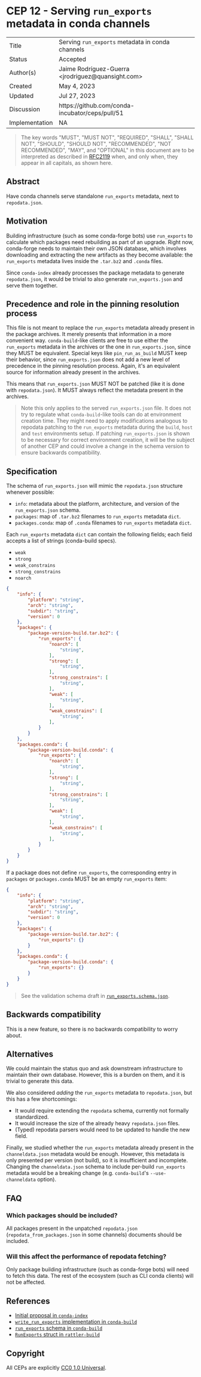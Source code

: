# CEP 12 - Serving <code>run_exports</code> metadata in conda channels

<table>
<tr><td> Title </td><td> Serving <code>run_exports</code> metadata in conda channels </td>
<tr><td> Status </td><td> Accepted </td></tr>
<tr><td> Author(s) </td>
<td>
    Jaime Rodríguez-Guerra &lt;jrodriguez@quansight.com&gt;
</td></tr>
<tr><td> Created </td><td> May 4, 2023</td></tr>
<tr><td> Updated </td><td> Jul 27, 2023</td></tr>
<tr><td> Discussion </td><td> https://github.com/conda-incubator/ceps/pull/51 </td></tr>
<tr><td> Implementation </td><td> NA </td></tr>
</table>

> The key words "MUST", "MUST NOT", "REQUIRED", "SHALL", "SHALL NOT", "SHOULD", "SHOULD NOT",
  "RECOMMENDED", "NOT RECOMMENDED", "MAY", and "OPTIONAL" in this document are to be interpreted as
  described in [RFC2119][RFC2119] when, and only when, they appear in all capitals, as shown here.

## Abstract

Have conda channels serve standalone `run_exports` metadata, next to `repodata.json`.

## Motivation

Building infrastructure (such as some conda-forge bots) use `run_exports` to calculate which packages need rebuilding as part of an upgrade. Right now, conda-forge needs to maintain their own JSON database, which involves downloading and extracting the new artifacts as they become available: the `run_exports` metadata lives inside the `.tar.bz2` and `.conda` files.

Since `conda-index` already processes the package metadata to generate `repodata.json`, it would be trivial to also generate `run_exports.json` and serve them together.

## Precedence and role in the pinning resolution process

This file is not meant to replace the `run_exports` metadata already present in the package archives. It merely presents that information in a more convenient way.
`conda-build`-like clients are free to use either the `run_exports` metadata in the archives or the one in `run_exports.json`, since they MUST be equivalent.
Special keys like `pin_run_as_build` MUST keep their behavior, since `run_exports.json` does not add a new level of precedence in the pinning resolution process. Again, it's an equivalent source for information already present in the archives.

This means that `run_exports.json` MUST NOT be patched (like it is done with `repodata.json`). It MUST always reflect the metadata present in the archives.

> Note this only applies to the served `run_exports.json` file. It does not try to regulate what
> `conda-build`-like tools can do at environment creation time. They might need to apply
> modifications analogous to repodata patching to the `run_exports` metadata during the `build`,
> `host` and `test` environments setup. If patching `run_exports.json` is shown to be necessary for
> correct environment creation, it will be the subject of another CEP and could involve a change in
> the schema version to ensure backwards compatibility.

## Specification

The schema of `run_exports.json` will mimic the `repodata.json` structure whenever possible:

* `info`: metadata about the platform, architecture, and version of the `run_exports.json` schema.
* `packages`: map of `.tar.bz2` filenames to `run_exports` metadata `dict`.
* `packages.conda`: map of `.conda` filenames to `run_exports` metadata `dict`.

Each `run_exports` metadata `dict` can contain the following fields; each field accepts a list of strings (conda-build specs).

- `weak`
- `strong`
- `weak_constrains`
- `strong_constrains`
- `noarch`

```json
{
    "info": {
        "platform": "string",
        "arch": "string",
        "subdir": "string",
        "version": 0
    },
    "packages": {
        "package-version-build.tar.bz2": {
            "run_exports": {
                "noarch": [
                    "string",
                ],
                "strong": [
                    "string",
                ],
                "strong_constrains": [
                    "string",
                ],
                "weak": [
                    "string",
                ],
                "weak_constrains": [
                    "string",
                ],
            }
        }
    },
    "packages.conda": {
        "package-version-build.conda": {
            "run_exports": {
                "noarch": [
                    "string",
                ],
                "strong": [
                    "string",
                ],
                "strong_constrains": [
                    "string",
                ],
                "weak": [
                    "string",
                ],
                "weak_constrains": [
                    "string",
                ],
            }
        }
    }
}
```

If a package does not define `run_exports`, the corresponding entry in `packages` or `packages.conda` MUST be an empty `run_exports` item:

```json
{
    "info": {
        "platform": "string",
        "arch": "string",
        "subdir": "string",
        "version": 0
    },
    "packages": {
        "package-version-build.tar.bz2": {
            "run_exports": {}
        }
    },
    "packages.conda": {
        "package-version-build.conda": {
            "run_exports": {}
        }
    }
}
```

> See the validation schema draft in [`run_exports.schema.json`](https://github.com/conda/schemas/pull/25).


## Backwards compatibility

This is a new feature, so there is no backwards compatibility to worry about.

## Alternatives

We could maintain the status quo and ask downstream infrastructure to maintain their own database. However, this is a burden on them, and it is trivial to generate this data.

We also considered _adding_ the `run_exports` metadata to `repodata.json`, but this has a few shortcomings:

- It would require extending the `repodata` schema, currently not formally standardized.
- It would increase the size of the already heavy `repodata.json` files.
- (Typed) repodata parsers would need to be updated to handle the new field.

Finally, we studied whether the `run_exports` metadata already present in the `channeldata.json` metadata would be enough. However, this metadata is only presented per version (not build), so it is insufficient and incomplete. Changing the `channeldata.json` schema to include per-build `run_exports` metadata would be a breaking change (e.g. `conda-build`'s `--use-channeldata` option).

## FAQ

### Which packages should be included?

All packages present in the unpatched `repodata.json` (`repodata_from_packages.json` in some channels) documents should be included.

### Will this affect the performance of repodata fetching?

Only package building infrastructure (such as conda-forge bots) will need to fetch this data. The rest of the ecosystem (such as CLI conda clients) will not be affected.

## References

- [Initial proposal in `conda-index`](https://github.com/conda/conda-index/issues/102)
- [`write_run_exports` implementation in `conda-build`](https://github.com/conda/conda-build/blob/9fd6279cf510d34008fd0423c9efe364302e7589/conda_build/build.py#L1508-L1517)
- [`run_exports` schema in `conda-build`](https://github.com/conda/conda-build/blob/9fd6279cf510d34008fd0423c9efe364302e7589/conda_build/utils.py#L132C1-L138)
- [`RunExports` struct in `rattler-build`](https://github.com/prefix-dev/rattler-build/blob/1ac730501651fd124a086ee1db92a67cd5b55429/src/metadata.rs#L53-L66)


## Copyright

All CEPs are explicitly [CC0 1.0 Universal](https://creativecommons.org/publicdomain/zero/1.0/).

[RFC2119]: https://datatracker.ietf.org/doc/html/rfc2119
